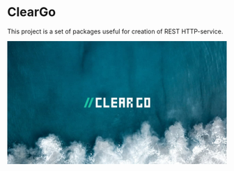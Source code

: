 # ClearGo

This project is a set of packages useful for creation of REST HTTP-service.

![cleargo_logo](./cleargo_logo.jpg)
